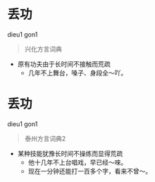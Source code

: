 # 丢功
dieu1 gon1
> 兴化方言词典
- 原有功夫由于长时间不接触而荒疏
  - 几年不上舞台，嗓子、身段全～吖。

# 丢功
dieu1 gon1
> 泰州方言词典2
- 某种技能犹豫长时间不操练而显得荒疏
  - 他十几年不上台唱戏，早已经～唻。
  - 现在一分钟还能打一百多个字，看来不曾～。
